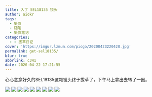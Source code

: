 ```yaml
---
title: 入了 SEL18135 镜头
author: aiokr
tags:
  - 摄影
  - 随笔
  - 摄影笔记
categories:
  - - 拔草日记
cover: 'https://imgur.lzmun.com/picgo/20200423220428.jpg'
permalink: get-sel18135/
blur: true
abbrlink: c341
date: 2020-04-22 17:21:55
---
```


心心念念好久的SEL18135这颗镜头终于拔草了，下午马上拿出去转了一圈。

<img src="https://imgur.lzmun.com/picgo/20200423220421.jpg"/>

<img src="https://imgur.lzmun.com/picgo/20200423220426.jpg"/>

<img src="https://imgur.lzmun.com/picgo/20200423220427.jpg"/>

<img src="https://imgur.lzmun.com/picgo/20200423220425.jpg"/>

<img src="https://imgur.lzmun.com/picgo/20200423220422.jpg"/>

<img src="https://imgur.lzmun.com/picgo/20200423220424.jpg"/>

<img src="https://imgur.lzmun.com/picgo/20200423220423.jpg"/>

<img src="https://imgur.lzmun.com/picgo/20200423220428.jpg"/>

<img src="https://imgur.lzmun.com/picgo/20200423220412.jpg"/>